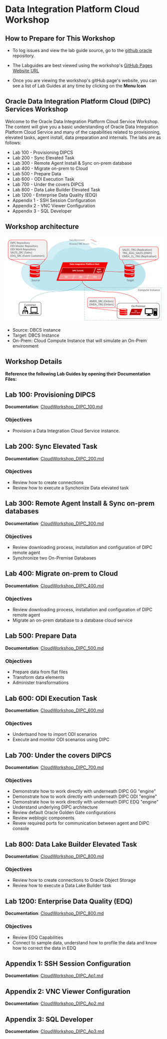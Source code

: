 # Data Integration Platform Cloud Workshop

## How to Prepare for This Workshop 

- To log issues and view the lab guide source, go to the [github oracle](https://github.com/OracleCPS/DIPC) repository.

- The Labguides are best viewed using the workshop's [GitHub Pages Website URL](https://oraclecps.github.io/DIPC/) 

- Once you are viewing the workshop's gitHub page's website, you can see a list of Lab Guides at any time by clicking on the **Menu Icon**

## Oracle Data Integration Platform Cloud (DIPC) Services Workshop

Welcome to the Oracle Data Integration Platform Cloud Service Workshop. The content will give you a basic understanding of Oracle Data Integration Platform Cloud Service and many of the capabilities related to provisioning, elevated tasks, agent install, data preparation and internals.  The labs are as follows:
-  Lab 100 - Provisioning DIPCS
-  Lab 200 - Sync Elevated Task
-  Lab 300 - Remote Agent Install & Sync on-prem database
-  Lab 400 - Migrate on-prem to Cloud
-  Lab 500 - Prepare Data
-  Lab 600 - ODI Execution Task
-  Lab 700 - Under the covers DIPCS
-  Lab 800 - Data Lake Builder Elevated Task
-  Lab 1200 - Enterprise Data Quality (EDQ)
- Appendix 1 - SSH Session Configuration
- Appendix 2 - VNC Viewer Configuration
- Appendix 3 - SQL Developer


## Workshop architecture
![](images/100/image80_workshoplayout.png) 

- Source: DBCS instance
- Target: DBCS Instance
- On-Prem: Cloud Compute Instance that will simulate an On-Prem environment


## Workshop Details

**Reference the following Lab Guides by opening their Documentation Files:**

## Lab 100: Provisioning DIPCS

**Documentation**: [CloudWorkshop\_DIPC\_100.md](CloudWorkshop\_DIPC\_100.md)

### Objectives

-   Provision a Data Integration Cloud Service instance.

## Lab 200: Sync Elevated Task

**Documentation**: [CloudWorkshop\_DIPC\_200.md](CloudWorkshop\_DIPC\_200.md)

### Objectives
- Review how to create connections
- Review how to execute a Synchonize Data elevated task

## Lab 300: Remote Agent Install & Sync on-prem databases

**Documentation**: [CloudWorkshop\_DIPC\_300.md](CloudWorkshop\_DIPC\_300.md)

### Objectives
-	Review downloading process, installation and configuration of DIPC remote agent
-   Synchronize two On-Premise Databases


## Lab 400:  Migrate on-prem to Cloud

**Documentation**: [CloudWorkshop\_DIPC\_400.md](CloudWorkshop\_DIPC\_400.md)

### Objectives
-   Review downloading process, installation and configuration of DIPC remote agent
-   Migrate an on-prem database to a database cloud service


## Lab 500:  Prepare Data

**Documentation**: [CloudWorkshop\_DIPC\_500.md](CloudWorkshop\_DIPC\_500.md)

### Objectives
-   Prepare data from flat files
-   Transform data elements
-   Administer transformations


## Lab 600:  ODI Execution Task

**Documentation**: [CloudWorkshop\_DIPC\_600.md](CloudWorkshop\_DIPC\_600.md)

### Objectives
-   Undertsand how to import ODI scenarios
-   Execute and monitor ODI scenarios using DIPC

## Lab 700:  Under the covers DIPCS

**Documentation**: [CloudWorkshop\_DIPC\_700.md](CloudWorkshop\_DIPC\_700.md)

### Objectives
- Demonstrate how to work directly with underneath DIPC GG "engine"
- Demonstrate how to work directly with underneath DIPC ODI "engine"
- Demonstrate how to work directly with underneath DIPC EDQ "engine"
- Understand underlying DIPC architecture
- Review default Oracle Golden Gate configurations
- Review weblogic components
- Revew required ports for communication between agent and DIPC console

## Lab 800:  Data Lake Builder Elevated Task

**Documentation**: [CloudWorkshop\_DIPC\_800.md](CloudWorkshop\_DIPC\_800.md)

### Objectives
-   Review how to create connections to Oracle Object Storage
-   Review how to execute a Data Lake Builder task

## Lab 1200:  Enterprise Data Quality (EDQ)

**Documentation**: [CloudWorkshop\_DIPC\_800.md](CloudWorkshop\_DIPC\_1200.md)

### Objectives
-   Review EDQ Capabilities
-   Connect to sample data, understand how to profile the data and know how to correct the data in EDQ


## Appendix 1:  SSH Session Configuration

**Documentation**: [CloudWorkshop\_DIPC\_Ap1.md](CloudWorkshop\_DIPC\_Ap1.md)

## Appendix 2:  VNC Viewer Configuration

**Documentation**: [CloudWorkshop\_DIPC\_Ap2.md](CloudWorkshop\_DIPC\_Ap2.md)

## Appendix 3:  SQL Developer

**Documentation**: [CloudWorkshop\_DIPC\_Ap3.md](CloudWorkshop\_DIPC\_Ap3.md)
